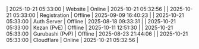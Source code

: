 | 2025-10-21 05:33:00 | Website | Online | 2025-10-21 05:32:56 |
| 2025-10-21 05:33:00 | Registration | Offline | 2025-09-09 16:40:23 |
| 2025-10-21 05:33:00 | Auth Server | Offline | 2025-08-18 09:33:31 |
| 2025-10-21 05:33:00 | Kezan (PvE) | Offline | 2025-10-11 12:51:30 |
| 2025-10-21 05:33:00 | Gurubashi (PvP) | Offline | 2025-08-23 21:44:06 |
| 2025-10-21 05:33:00 | Cloudflare | Online | 2025-10-21 05:32:56 |
